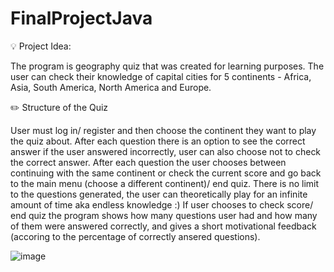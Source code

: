 # FinalProjectJava
💡 Project Idea:

The program is geography quiz that was created for learning purposes. The user can check their knowledge of capital cities for 5 continents - Africa, Asia, South America, North America and Europe.

✏️ Structure of the Quiz

User must log in/ register and then choose the continent they want to play the quiz about. After each question there is an option to see the correct answer if the user answered incorrectly, user can also choose not to check the correct answer. After each question the user chooses between continuing with the same continent or check the current score and go back to the main menu (choose a different continent)/ end quiz. There is no limit to the questions generated, the user can theoretically play for an infinite amount of time aka endless knowledge :) If user chooses to check score/ end quiz the program shows how many questions user had and how many of them were answered correctly, and gives a short motivational feedback (accoring to the percentage of correctly ansered questions).





![image](https://user-images.githubusercontent.com/122638260/217507911-a6058783-12ea-4b64-97cb-e4eb395f18c9.png)
